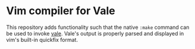 # Vim compiler for Vale

This repository adds functionality such that the native `:make` command can be used to invoke [vale](https://github.com/ValeLint/vale).
Vale's output is properly parsed and displayed in vim's built-in quickfix format.
